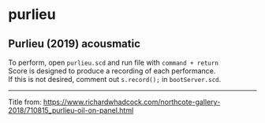 # purlieu
Purlieu (2019) acousmatic
---
To perform, open ```purlieu.scd``` and run file with ```command + return```
<br />
Score is designed to produce a recording of each performance.<br />
If this is not desired, comment out `s.record();` in `bootServer.scd`.

---
Title from: https://www.richardwhadcock.com/northcote-gallery-2018/710815_purlieu-oil-on-panel.html
